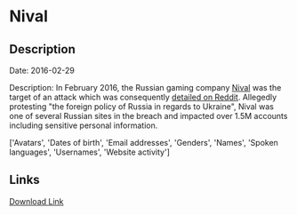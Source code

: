 # Nival

## Description

Date: 2016-02-29

Description:
In February 2016, the Russian gaming company <a href="http://nival.com" target="_blank" rel="noopener">Nival</a> was the target of an attack which was consequently <a href="https://www.reddit.com/r/pwned/comments/47u1bf/operation_wrath_of_anakin_evolved" target="_blank" rel="noopener">detailed on Reddit</a>. Allegedly protesting &quot;the foreign policy of Russia in regards to Ukraine&quot;, Nival was one of several Russian sites in the breach and impacted over 1.5M accounts including sensitive personal information.


['Avatars', 'Dates of birth', 'Email addresses', 'Genders', 'Names', 'Spoken languages', 'Usernames', 'Website activity']

## Links

[Download Link](https://link-to.net/1229997/642.5898276833193/dynamic/?r=aHR0cHM6Ly93d3cubWVkaWFmaXJlLmNvbS92aWV3L3BQM2VPb2JqdmdYTTROOS9uaXZhbC5jb20vZmlsZQ==)
